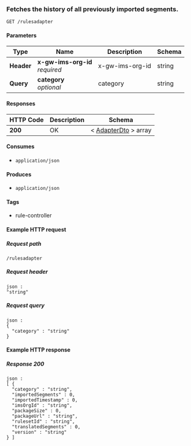 
<a name="getmetainfousingget"></a>
### Fetches the history of all previously imported segments.
```
GET /rulesadapter
```


#### Parameters

|Type|Name|Description|Schema|
|---|---|---|---|
|**Header**|**x-gw-ims-org-id**  <br>*required*|x-gw-ims-org-id|string|
|**Query**|**category**  <br>*optional*|category|string|


#### Responses

|HTTP Code|Description|Schema|
|---|---|---|
|**200**|OK|< [AdapterDto](../definitions/AdapterDto.md#adapterdto) > array|


#### Consumes

* `application/json`


#### Produces

* `application/json`


#### Tags

* rule-controller


#### Example HTTP request

##### Request path
```
/rulesadapter
```


##### Request header
```
json :
"string"
```


##### Request query
```
json :
{
  "category" : "string"
}
```


#### Example HTTP response

##### Response 200
```
json :
[ {
  "category" : "string",
  "importedSegments" : 0,
  "importedTimestamp" : 0,
  "imsOrgId" : "string",
  "packageSize" : 0,
  "packageUrl" : "string",
  "rulesetId" : "string",
  "translatedSegments" : 0,
  "version" : "string"
} ]
```



